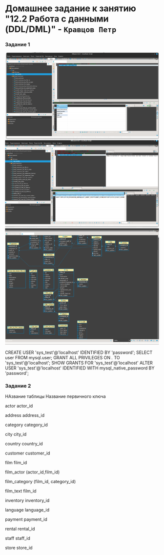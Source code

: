 # Домашнее задание к занятию "12.2 Работа с данными (DDL/DML)" - `Кравцов Петр`

### Задание 1

![ПОЛЬЗОВАТЕЛИ](https://github.com/kravtsovpeter/netology-hw/blob/main/img/12_2_1.png)
![ПРАВА](https://github.com/kravtsovpeter/netology-hw/blob/main/img/12_2_2.png)
![ДИАГРАММА](https://github.com/kravtsovpeter/netology-hw/blob/main/img/12_2_3.png)

CREATE USER 'sys_test'@'localhost' IDENTIFIED BY 'password';
SELECT user FROM mysql.user;
GRANT ALL PRIVILEGES ON *.* TO 'sys_test'@'localhost';
SHOW GRANTS FOR 'sys_test'@'localhost'
ALTER USER 'sys_test'@'localhost' IDENTIFIED WITH mysql_native_password BY 'password';




### Задание 2
НАзвание таблицы    Название первичного ключа  

actor   actor_id  

address address_id  

category    category_id  

city    city_id  

country country_id  

customer    customer_id  

film    film_id  

film_actor  (actor_id,film_id)

film_category   (film_id, category_id)  

film_text   film_id  

inventory   inventory_id  

language    language_id  

payment payment_id  

rental  rental_id  

staff   staff_id  

store   store_id  

